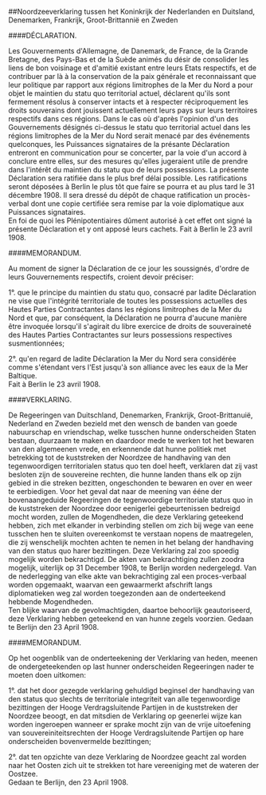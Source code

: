 <meta http-equiv='Content-Type' content='text/html; charset=utf-8' />

##Noordzeeverklaring tussen het Koninkrijk der Nederlanden en Duitsland, Denemarken, Frankrijk, Groot-Brittannië en Zweden

####DÉCLARATION.

Les Gouvernements d'Allemagne, de Danemark, de France, de la Grande Bretagne, des Pays-Bas et de la Suède animés du désir de consolider les liens de bon voisinage et d'amitié existant entre leurs Etats respectifs, et de contribuer par là à la conservation de la paix générale et reconnaissant que leur politique par rapport aux régions limitrophes de la Mer du Nord a pour objet le maintien du statu quo territorial actuel, déclarent qu'ils sont fermement résolus à conserver intacts et à respecter réciproquement les droits souverains dont jouissent actuellement leurs pays sur leurs territoires respectifs dans ces régions. Dans le cas où d'après l'opinion d'un des Gouvernements désignés ci-dessus le statu quo territorial actuel dans les régions limitrophes de la Mer du Nord serait menacé par des événements quelconques, les Puissances signataires de la présante Déclaration entreront en communication pour se concerter, par la voie d'un accord à conclure entre elles, sur des mesures qu'elles jugeraient utile de prendre dans l'intérêt du maintien du statu quo de leurs possessions. La présente Déclaration sera ratifiée dans le plus bref délai possible. Les ratifications seront déposées à Berlin le plus tôt que faire se pourra et au plus tard le 31 décembre 1908. Il sera dressé du dépôt de chaque ratification un procès-verbal dont une copie certifiée sera remise par la voie diplomatique aux Puissances signataires.   
En foi de quoi les Plénipotentiaires dûment autorisé à cet effet ont signé la présente Déclaration et y ont apposé leurs cachets. Fait à Berlin le 23 avril 1908.  

####MEMORANDUM.

Au moment de signer la Déclaration de ce jour les soussignés, d'ordre de leurs Gouvernements respectifs, croient devoir préciser: 

1°. que le principe du maintien du statu quo, consacré par ladite Déclaration ne vise que l'intégrité territoriale de toutes les possessions actuelles des Hautes Parties Contractantes dans les régions limitrophes de la Mer du Nord et que, par conséquent, la Déclaration ne pourra d'aucune manière être invoquée lorsqu'il s'agirait du libre exercice de droits de souveraineté des Hautes Parties Contractantes sur leurs possessions respectives susmentionnées;  

2°. qu'en regard de ladite Déclaration la Mer du Nord sera considérée comme s'étendant vers l'Est jusqu'à son alliance avec les eaux de la Mer Baltique.     
Fait à Berlin le 23 avril 1908.  

####VERKLARING.

De Regeeringen van Duitschland, Denemarken, Frankrijk, Groot-Brittanuië, Nederland en Zweden bezield met den wensch de banden van goede nabuurschap en vriendschap, welke tusschen hunne onderscheiden Staten bestaan, duurzaam te maken en daardoor mede te werken tot het bewaren van den algemeenen vrede, en erkennende dat hunne politiek met betrekking tot de kuststreken der Noordzee de handhaving van den tegenwoordigen territorialen status quo ten doel heeft, verklaren dat zij vast besloten zijn de souvereine rechten, die hunne landen thans elk op zijn gebied in die streken bezitten, ongeschonden te bewaren en over en weer te eerbiedigen. Voor het geval dat naar de meening van ééne der bovenaangeduide Regeeringen de tegenwoordige territoriale status quo in de kuststreken der Noordzee door eenigerlei gebeurtenissen bedreigd mocht worden, zullen de Mogendheden, die deze Verklaring geteekend hebben, zich met elkander in verbinding stellen om zich bij wege van eene tusschen hen te sluiten overeenkomst te verstaan nopens de maatregelen, die zij wenschelijk mochten achten te nemen in het belang der handhaving van den status quo harer bezittingen. Deze Verklaring zal zoo spoedig mogelijk worden bekrachtigd. De akten van bekrachtiging zullen zoodra mogelijk, uiterlijk op 31 December 1908, te Berlijn worden nedergelegd. Van de nederlegging van elke akte van bekrachtiging zal een proces-verbaal worden opgemaakt, waarvan een gewaarmerkt afschrift langs diplomatieken weg zal worden toegezonden aan de onderteekend hebbende Mogendheden.   
Ten blijke waarvan de gevolmachtigden, daartoe behoorlijk geautoriseerd, deze Verklaring hebben geteekend en van hunne zegels voorzien. Gedaan te Berlijn den 23 April 1908.  

####MEMORANDUM.

Op het oogenblik van de onderteekening der Verklaring van heden, meenen de ondergeteekenden op last hunner onderscheiden Regeeringen nader te moeten doen uitkomen: 

1°. dat het door gezegde verklaring gehuldigd beginsel der handhaving van den status quo slechts de territoriale integriteit van alle tegenwoordige bezittingen der Hooge Verdragsluitende Partijen in de kuststreken der Noordzee beoogt, en dat mitsdien de Verklaring op geenerlei wijze kan worden ingeroepen wanneer er sprake mocht zijn van de vrije uitoefening van souvereiniteitsrechten der Hooge Verdragsluitende Partijen op hare onderscheiden bovenvermelde bezittingen;  

2°. dat ten opzichte van deze Verklaring de Noordzee geacht zal worden naar het Oosten zich uit te strekken tot hare vereeniging met de wateren der Oostzee.     
Gedaan te Berlijn, den 23 April 1908.  

